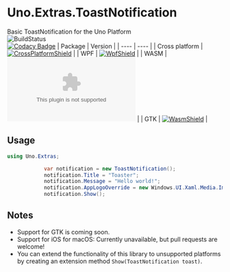 # Uno.Extras.ToastNotification
Basic ToastNotification for the Uno Platform  
![BuildStatus](https://github.com/AzureAms/ToastNotification.Uno/actions/workflows/ci.yml/badge.svg)  
[![Codacy Badge](https://app.codacy.com/project/badge/Grade/47592730202a49079eb0875f6df46a95)](https://www.codacy.com/gh/AzureAms/ToastNotification.Uno/dashboard?utm_source=github.com&amp;utm_medium=referral&amp;utm_content=AzureAms/ToastNotification.Uno&amp;utm_campaign=Badge_Grade)
| Package | Version |
| ---- | ---- |
| Cross platform | [![CrossPlatformShield](https://shields.io/nuget/vpre/ToastNotification.Uno)](https://www.nuget.org/packages/ToastNotification.Uno) |
| WPF | [![WpfShield](https://shields.io/nuget/vpre/ToastNotification.Uno.Wpf)](https://www.nuget.org/packages/ToastNotification.Uno.Wpf) |
| WASM | [![WasmShield](https://shields.io/nuget/vpre/ToastNotification.Uno.Wasm)](https://www.nuget.org/packages/ToastNotification.Uno.Wasm) |
| GTK | [![WasmShield](https://shields.io/nuget/vpre/ToastNotification.Uno.Gtk)](https://www.nuget.org/packages/ToastNotification.Uno.Gtk) |

## Usage  
```C#
using Uno.Extras;

            var notification = new ToastNotification();
            notification.Title = "Toaster";
            notification.Message = "Hello world!";
            notification.AppLogoOverride = new Windows.UI.Xaml.Media.Imaging.BitmapImage(new Uri("https://static.wikia.nocookie.net/os-tan/images/8/8a/764227.png"));
            notification.Show();
```

## Notes  
-   Support for GTK is coming soon.  
-   Support for iOS for macOS: Currently unavailable, but pull requests are welcome!  
-   You can extend the functionality of this library to unsupported platforms by creating an extension method `Show(ToastNotification toast)`.  